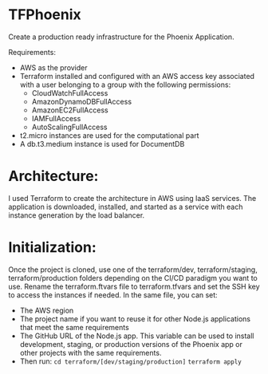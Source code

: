 # TFPhoenix
Create a production ready infrastructure for the Phoenix Application.

Requirements:

* AWS as the provider
* Terraform installed and configured with an AWS access key associated with a user belonging to a group with the following permissions:
  * CloudWatchFullAccess
  * AmazonDynamoDBFullAccess
  * AmazonEC2FullAccess
  * IAMFullAccess
  * AutoScalingFullAccess
* t2.micro instances are used for the computational part
* A db.t3.medium instance is used for DocumentDB

# Architecture:
I used Terraform to create the architecture in AWS using IaaS services.
The application is downloaded, installed, and started as a service with each instance generation by the load balancer.

# Initialization:
Once the project is cloned, use one of the terraform/dev, terraform/staging, terraform/production folders depending on the CI/CD paradigm you want to use. Rename the terraform.ftvars file to terraform.tfvars and set the SSH key to access the instances if needed. In the same file, you can set:

* The AWS region
* The project name if you want to reuse it for other Node.js applications that meet the same requirements
* The GitHub URL of the Node.js app. This variable can be used to install development, staging, or production versions of the Phoenix app or other projects with the same requirements.
* Then run:
`cd terraform/[dev/staging/production]`
`terraform apply`
